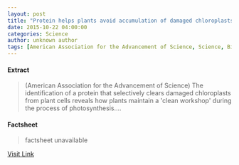 ```yaml
---
layout: post
title: "Protein helps plants avoid accumulation of damaged chloroplasts"
date: 2015-10-22 04:00:00
categories: Science
author: unknown author
tags: [American Association for the Advancement of Science, Science, Biology]
---
```



#### Extract
>(American Association for the Advancement of Science) The identification of a protein that selectively clears damaged chloroplasts from plant cells reveals how plants maintain a 'clean workshop' during the process of photosynthesis....

#### Factsheet
>factsheet unavailable

[Visit Link](http://www.eurekalert.org/pub_releases/2015-10/aaft-php101915.php)


